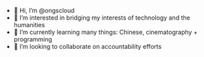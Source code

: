 - 👋 Hi, I’m @ongscloud
- 👀 I’m interested in bridging my interests of technology and the humanities
- 🌱 I’m currently learning many things: Chinese, cinematography + programming
- 💞️ I’m looking to collaborate on accountability efforts

<!---
ongscloud/ongscloud is a ✨ special ✨ repository because its `README.md` (this file) appears on your GitHub profile.
You can click the Preview link to take a look at your changes.
--->
